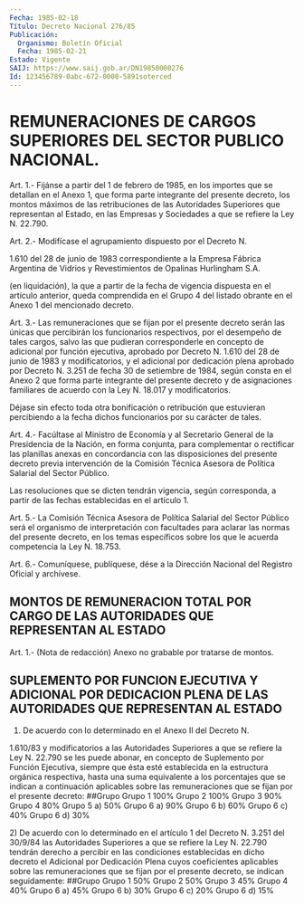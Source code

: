 ```yaml
---
Fecha: 1985-02-18
Título: Decreto Nacional 276/85
Publicación:
  Organismo: Boletín Oficial
  Fecha: 1985-02-21
Estado: Vigente
SAIJ: https://www.saij.gob.ar/DN19850000276
Id: 123456789-0abc-672-0000-5891soterced
---
```

# REMUNERACIONES DE CARGOS SUPERIORES DEL SECTOR PUBLICO NACIONAL.

<a id="1"></a>
Art.  1.-  Fijánse  a  partir del 1 de febrero de 1985, en los importes que se detallan en el  Anexo 1, que forma parte integrante del presente decreto, los montos  máximos  de  las retribuciones de las  Autoridades  Superiores  que  representan  al Estado,  en  las Empresas  y  Sociedades  a  que  se  refiere  la  Ley  N.   22.790.

<a id="2"></a>
Art. 2.- Modifícase el agrupamiento dispuesto por el Decreto N.

1.610  del 28 de junio de 1983 correspondiente a la Empresa Fábrica Argentina  de  Vidrios y Revestimientos de Opalinas Hurlingham S.A.

(en  liquidación),  la  que  a  partir  de  la  fecha  de  vigencia dispuesta  en el artículo anterior, queda comprendida en el Grupo 4 del  listado   obrante  en  el  Anexo  1  del  mencionado  decreto.

<a id="3"></a>
Art.  3.-  Las  remuneraciones  que  se  fijan por el presente decreto    serán    las  únicas  que  percibirán  los  funcionarios respectivos,  por el desempeño  de  tales  cargos,  salvo  las  que pudieran  corresponderle  en  concepto  de  adicional  por  función ejecutiva,  aprobado por Decreto N. 1.610 del 28 de junio de 1983 y modificatorios,  y  el  adicional por dedicación plena aprobado por Decreto N. 3.251 de fecha  30 de setiembre de 1984, según consta en el Anexo 2 que forma parte integrante  del  presente  decreto  y de asignaciones   familiares  de  acuerdo  con  la  Ley  N.  18.017  y modificatorios.

Déjase  sin  efecto   toda  otra  bonificación  o  retribución  que estuvieran percibiendo  a  la  fecha  dichos  funcionarios  por  su carácter de tales.

<a id="4"></a>
Art.  4.-  Facúltase  al  Ministro de Economía y al Secretario General de la Presidencia de la  Nación,  en  forma  conjunta, para complementar o rectificar las planillas anexas en concordancia  con las  disposiciones  del  presente decreto previa intervención de la Comisión Técnica Asesora de  Política  Salarial del Sector Público.

Las resoluciones que se dicten tendrán vigencia, según corresponda, a partir de las fechas establecidas  en el artículo 1.

<a id="5"></a>
Art.  5.- La Comisión Técnica Asesora de Política Salarial del Sector Público  será  el organismo de interpretación con facultades para  aclarar  las  normas  del  presente  decreto,  en  los  temas específicos sobre los  que le acuerda competencia la Ley N. 18.753.

<a id="6"></a>
Art. 6.- Comuníquese, publíquese, dése a la Dirección Nacional del Registro Oficial y archívese.

## MONTOS  DE  REMUNERACION  TOTAL  POR  CARGO  DE LAS AUTORIDADES QUE REPRESENTAN AL ESTADO

<a id="1"></a>
Art. 1.- (Nota de redacción) Anexo no grabable por tratarse de montos.

## SUPLEMENTO  POR  FUNCION EJECUTIVA Y ADICIONAL POR DEDICACION PLENA DE LAS AUTORIDADES QUE REPRESENTAN AL ESTADO

<a id="1"></a>
1) De acuerdo con lo determinado en el Anexo II del Decreto N.

1.610/83  y  modificatorios  a  las Autoridades Superiores a que se refiere  la  Ley  N. 22.790 se les puede  abonar,  en  concepto  de Suplemento por Función Ejecutiva, siempre que ésta esté establecida en la estructura  orgánica  respectiva,  hasta una suma equivalente  a  los  porcentajes  que  se  indican  a  continuación aplicables  sobre  las remuneraciones que se fijan por el  presente decreto: ##Grupo Grupo 1                                100% Grupo 2                                100% Grupo 3                                 90% Grupo 4                                 80% Grupo 5 a)                              50% Grupo 6 a)                              90% Grupo 6 b)                              60% Grupo 6 c)                              40% Grupo 6 d)                                30%

<a id="2"></a>
2)  De acuerdo con lo determinado en el artículo 1 del Decreto N. 3.251 del  30/9/84  las  Autoridades Superiores a que se refiere la Ley N. 22.790 tendrán derecho  a  percibir  en  las  condiciones establecidas  en  dicho  decreto el Adicional por Dedicación  Plena cuyos  coeficientes aplicables  sobre  las  remuneraciones  que  se fijan por el presente decreto, se indican seguidamente: ##Grupo Grupo 1                                 50% Grupo 2                                 50% Grupo 3                                 45% Grupo 4                                 40% Grupo 6 a)                              45% Grupo 6 b)                              30% Grupo 6 c)                              20% Grupo 6  d)                               15%